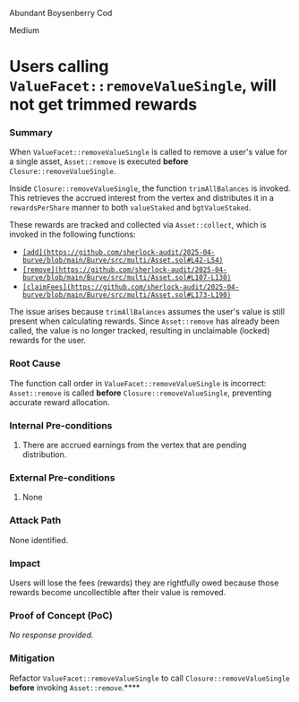 Abundant Boysenberry Cod

Medium

# Users calling `ValueFacet::removeValueSingle`, will not get trimmed rewards

### Summary

When `ValueFacet::removeValueSingle` is called to remove a user's value for a single asset, `Asset::remove` is executed **before** `Closure::removeValueSingle`.

Inside `Closure::removeValueSingle`, the function `trimAllBalances` is invoked. This retrieves the accrued interest from the vertex and distributes it in a `rewardsPerShare` manner to both `valueStaked` and `bgtValueStaked`.

These rewards are tracked and collected via `Asset::collect`, which is invoked in the following functions:

* [`[add](https://github.com/sherlock-audit/2025-04-burve/blob/main/Burve/src/multi/Asset.sol#L42-L54)`](https://github.com/sherlock-audit/2025-04-burve/blob/main/Burve/src/multi/Asset.sol#L42-L54)
* [`[remove](https://github.com/sherlock-audit/2025-04-burve/blob/main/Burve/src/multi/Asset.sol#L107-L130)`](https://github.com/sherlock-audit/2025-04-burve/blob/main/Burve/src/multi/Asset.sol#L107-L130)
* [`[claimFees](https://github.com/sherlock-audit/2025-04-burve/blob/main/Burve/src/multi/Asset.sol#L173-L190)`](https://github.com/sherlock-audit/2025-04-burve/blob/main/Burve/src/multi/Asset.sol#L173-L190)

The issue arises because `trimAllBalances` assumes the user's value is still present when calculating rewards. Since `Asset::remove` has already been called, the value is no longer tracked, resulting in unclaimable (locked) rewards for the user.

### Root Cause

The function call order in `ValueFacet::removeValueSingle` is incorrect: `Asset::remove` is called **before** `Closure::removeValueSingle`, preventing accurate reward allocation.

### Internal Pre-conditions

1. There are accrued earnings from the vertex that are pending distribution.

### External Pre-conditions

1. None

### Attack Path

None identified.

### Impact

Users will lose the fees (rewards) they are rightfully owed because those rewards become uncollectible after their value is removed.

### Proof of Concept (PoC)

*No response provided.*

### Mitigation

Refactor `ValueFacet::removeValueSingle` to call `Closure::removeValueSingle` **before** invoking `Asset::remove`.****